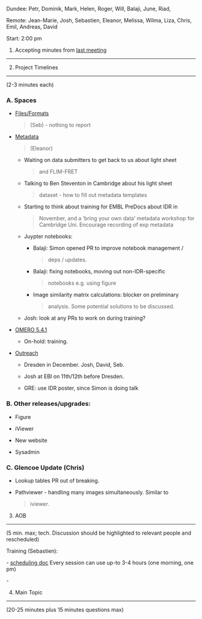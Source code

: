 Dundee: Petr, Dominik, Mark, Helen, Roger, Will, Balaji, June, Riad,

Remote: Jean-Marie, Josh, Sebastien, Eleanor, Melissa, Wilma, Liza,
Chris, Emil, Andreas, David

Start: 2:00 pm

1. Accepting minutes from [<u>last meeting</u>](https://docs.google.com/document/d/1wrISlrfibvmtjWnu_r0iBf7irP5ox_TYcJv8HCjX_Z8/edit#heading=h.wmjudnh61a0y)
------------------------------------------------------------------------------------------------------------------------------------------------------------

2. Project Timelines
--------------------

(2-3 minutes each)

###  A. Spaces

-   [<u>Files/Formats</u>](https://trello.com/b/IBHfAIMP/bio-formats-5-x)
    > (Seb) - nothing to report

-   [<u>Metadata</u>](https://trello.com/c/XQXwX6jj/6-metadata)
    > (Eleanor)

    -   Waiting on data submitters to get back to us about light sheet
        > and FLIM-FRET

    -   Talking to Ben Steventon in Cambridge about his light sheet
        > dataset - how to fill out metadata templates

    -   Starting to think about training for EMBL PreDocs about IDR in
        > November, and a ‘bring your own data’ metadata workshop for
        > Cambridge Uni. Encourage recording of exp metadata

    -   Juypter notebooks:

        -   Balaji: Simon opened PR to improve notebook management /
            > deps / updates.

        -   Balaji: fixing notebooks, moving out non-IDR-specific
            > notebooks e.g. using figure

        -   Image similarity matrix calculations: blocker on preliminary
            > analysis. Some potential solutions to be discussed.

    -   Josh: look at any PRs to work on during training?

-   [<u>OMERO 5.4.1</u>](https://trello.com/b/cpSTs9QZ/omero-541)

    -   On-hold: training.

-   [<u>Outreach</u>](https://trello.com/b/Da6OAWam/outreach)

    -   Dresden in December. Josh, David, Seb.

    -   Josh at EBI on 11th/12th before Dresden.

    -   GRE: use IDR poster, since Simon is doing talk

###  B. Other releases/upgrades:

-   Figure

-   iViewer

-   New website

-   Sysadmin

###  C. Glencoe Update (Chris)

-   Lookup tables PR out of breaking.

-   Pathviewer - handling many images simultaneously. Similar to
    > iviewer.

3. AOB
------

(5 min. max; tech. Discussion should be highlighted to relevant people
and rescheduled)

Training (Sebastien):

\- [<u>scheduling
doc</u>](https://docs.google.com/spreadsheets/d/1D2jF617BN4Y762lLtvH3k19LkW9Va0u0rO3KWjiRR-4/edit#gid=0)
Every session can use up-to 3-4 hours (one morning, one pm)

\-

4. Main Topic
-------------

(20-25 minutes plus 15 minutes questions max)
